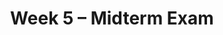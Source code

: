 ---
title: Week 5 – Midterm Exam
weekNumber: 5
days:
    - date: 2024-10-28
      events: 
        - name: LEC 14
          type: lecture
          title: Midterm Review
          url:
          html:
          podcast:
          readings:
        - name: DISC 5
          type: disc
          title: Probability and Simulation
          problems:
    - date: 2024-10-30
      events: 
        - name: EXAM
          type: exam
          title: <b>Midterm Exam covers Lectures 1-12</b>
    - date: 2024-11-1
      events: 
        - name: LEC 15
          type: lecture
          title: Bootstrapping and Confidence Intervals
          url:
          html:
          podcast:
          readings:
            - name: CIT 13.0-13.2
              url: https://inferentialthinking.com/chapters/13/Estimation.html
          keywords: inference, bootstrapping, resample, np.percentile, confidence interval
    - date: 2024-11-3
      events:
        - name: PROJ
          type: proj
          title: Midterm Project
          url: http://datahub.ucsd.edu/user-redirect/git-sync?repo=https://github.com/dsc-courses/dsc10-2024-fa&subPath=projects/midterm_project/midterm_project.ipynb
---